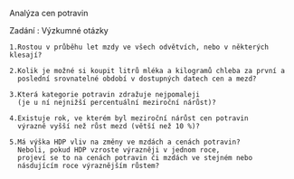 Analýza cen potravin

Zadání :
Výzkumné otázky

    1.Rostou v průběhu let mzdy ve všech odvětvích, nebo v některých klesají?
    
    2.Kolik je možné si koupit litrů mléka a kilogramů chleba za první a
      poslední srovnatelné období v dostupných datech cen a mezd?
      
    3.Která kategorie potravin zdražuje nejpomaleji
      (je u ní nejnižší percentuální meziroční nárůst)?
      
    4.Existuje rok, ve kterém byl meziroční nárůst cen potravin
      výrazně vyšší než růst mezd (větší než 10 %)?
      
    5.Má výška HDP vliv na změny ve mzdách a cenách potravin? 
      Neboli, pokud HDP vzroste výrazněji v jednom roce, 
      projeví se to na cenách potravin či mzdách ve stejném nebo
      násdujícím roce výraznějším růstem?


